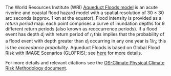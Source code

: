 
The World Resources Institute (WRI) [Aqueduct Floods model](https://www.wri.org/aqueduct) is an acute riverine and coastal flood hazard model with a spatial resolution of 30 × 30 arc seconds (approx. 1 km at the equator). Flood intensity is provided as a _return period_ map: each point comprises a curve of inundation depths for 9 different return periods (also known as reoccurrence periods). If a flood event has depth $d_i$ with return period of $r_i$ this implies that the probability of a flood event with depth greater than $d_i$ occurring in any one year is $1 / r_i$; this is the _exceedance probability_. Aqueduct Floods is based on Global Flood Risk with IMAGE Scenarios (GLOFRIS); see [here](https://www.wri.org/aqueduct/publications) for more details.

For more details and relevant citations see the
[OS-Climate Physical Climate Risk Methodology document](https://github.com/os-climate/physrisk/blob/main/methodology/PhysicalRiskMethodology.pdf).
